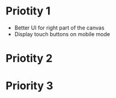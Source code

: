 # Priotity 1

- Better UI for right part of the canvas
- Display touch buttons on mobile mode

# Priotity 2

# Priority 3
